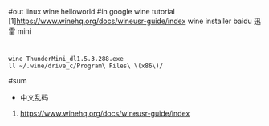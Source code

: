 #out
linux wine helloworld
#in
google wine tutorial
[1]https://www.winehq.org/docs/wineusr-guide/index
wine installer
baidu 迅雷 mini
#
```
wine ThunderMini_dl1.5.3.288.exe
ll ~/.wine/drive_c/Program\ Files\ \(x86\)/
```
#sum
- 中文乱码
1. https://www.winehq.org/docs/wineusr-guide/index
